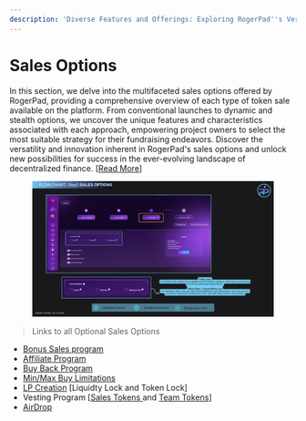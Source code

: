 ```yaml
---
description: 'Diverse Features and Offerings: Exploring RogerPad''s Versatile Sales Options'
---
```


# Sales Options

In this section, we delve into the multifaceted sales options offered by RogerPad, providing a comprehensive overview of each type of token sale available on the platform. From conventional launches to dynamic and stealth options, we uncover the unique features and characteristics associated with each approach, empowering project owners to select the most suitable strategy for their fundraising endeavors. Discover the versatility and innovation inherent in RogerPad's sales options and unlock new possibilities for success in the ever-evolving landscape of decentralized finance.  \[[Read More](https://docs.rogerpad.finance/devleopers-corner/sales-options)]

<figure><img src="../../.gitbook/assets/Step 3 - Sales Options (2).png" alt=""><figcaption></figcaption></figure>

> Links to all Optional Sales Options

* [Bonus Sales program](https://docs.rogerpad.finance/devleopers-corner/sales-options/bonus-sales-program)
* [Affiliate Program](https://docs.rogerpad.finance/devleopers-corner/sales-options/affiliate-program)
* [Buy Back Program](https://docs.rogerpad.finance/devleopers-corner/sales-options/buy-back-and-burn-program)
* [Min/Max Buy Limitations](https://docs.rogerpad.finance/v/rogerpad-solana-chain/solana-chain/solana-chain/roger-pad-details/varied-sales-options/min-max-buy)
* [LP Creation](https://docs.rogerpad.finance/devleopers-corner/add-on-services/lp-creation) \[Liquidty Lock and Token Lock]
* Vesting Program  \[[Sales Tokens ](https://docs.rogerpad.finance/devleopers-corner/sales-options/presale-vesting-program)and [Team Tokens](https://docs.rogerpad.finance/devleopers-corner/sales-options/team-vesting)]
* [AirDrop ](https://docs.rogerpad.finance/roger-eco-system/roger-eco-system/in-development/rogerpad/roger-air-drop)


